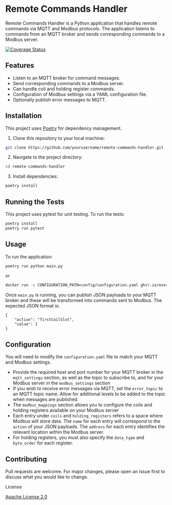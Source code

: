 # Remote Commands Handler

Remote Commands Handler is a Python application that handles remote commands via MQTT and Modbus protocols. The application listens to commands from an MQTT broker and sends corresponding commands to a Modbus server.

[![Coverage Status](https://coveralls.io/repos/github/EvergenEnergy/remote-commands-handler/badge.svg?branch=main)](https://coveralls.io/github/EvergenEnergy/remote-commands-handler?branch=main)

## Features

- Listen to an MQTT broker for command messages.
- Send corresponding commands to a Modbus server.
- Can handle coil and holding register commands.
- Configuration of Modbus settings via a YAML configuration file.
- Optionally publish error messages to MQTT.

## Installation

This project uses [Poetry](https://python-poetry.org/) for dependency management.

1. Clone this repository to your local machine:

```bash
git clone https://github.com/yourusername/remote-commands-handler.git
```

2. Navigate to the project directory:

```bash
cd remote-commands-handler
```

3. Install dependencies:

```bash
poetry install
```

## Running the Tests

This project uses pytest for unit testing.
To run the tests:

```bash
poetry install
poetry run pytest
```

## Usage
To run the application:

```bash
poetry run python main.py
```

or
```bash
docker run -e CONFIGURATION_PATH=config/configuration.yaml ghcr.io/evergenenergy/remote-commands-handler:latest
```

Once `main.py` is running, you can publish JSON payloads to your MQTT broker and these will be transformed into commands sent to Modbus. The expected JSON format is:

```
{
    "action": "firstCoilSlot",
    "value": 1
}
```

## Configuration

You will need to modify the `configuration.yaml` file to match your MQTT and Modbus settings.

- Provide the required host and port number for your MQTT broker in the `mqtt_settings` section, as well as the topic to subscribe to, and for your Modbus server in the `modbus_settings` section
- If you wish to receive error messages via MQTT, set the `error_topic` to an MQTT topic name. Allow for additional levels to be added to the topic when messages are published.
- The `modbus_mappings` section allows you to configure the coils and holding registers available on your Modbus server
- Each entry under `coils` and `holding_registers` refers to a space where Modbus will store data. The `name` for each entry will correspond to the `action` of your JSON payloads. The `address` for each entry identifies the relevant location within the Modbus server.
- For holding registers, you must also specify the `data_type` and `byte_order` for each register.

## Contributing

Pull requests are welcome. For major changes, please open an issue first to discuss what you would like to change.

License

[Apache License 2.0](https://choosealicense.com/licenses/apache-2.0/)